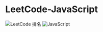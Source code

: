 # LeetCode-JavaScript

![LeetCode 排名](https://img.shields.io/badge/yangyumeng-99+-blue.svg)
![JavaScript](https://img.shields.io/badge/JavaScript-ES6-blue.svg)
